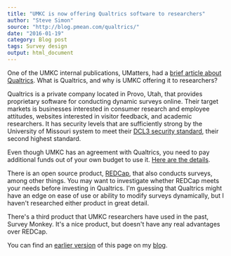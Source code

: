 ```yaml
---
title: "UMKC is now offering Qualtrics software to researchers"
author: "Steve Simon"
source: "http://blog.pmean.com/qualtrics/"
date: "2016-01-19"
category: Blog post
tags: Survey design
output: html_document
---
```


One of the UMKC internal publications, UMatters, had a [brief article about Qualtrics][umkc1]. What is Qualtrics, and why is UMKC offering it to researchers?

<!---More--->

Qualtrics is a private company located in Provo, Utah, that provides proprietary software for conducting dynamic surveys online. Their target markets is businesses interested in consumer research and employee attitudes, websites interested in visitor feedback, and academic researchers. It has security levels that are sufficiently strong by the University of Missouri system to meet their [DCL3 security standard][umkc2], their second highest standard.

Even though UMKC has an agreement with Qualtrics, you need to pay additional funds out of your own budget to use it. [Here are the details][umkc3].

There is an open source product, [REDCap][umkc4], that also conducts surveys, among other things. You may want to investigate whether REDCap meets your needs before investing in Qualtrics. I'm guessing that Qualtrics might have an edge on ease of use or ability to modify surveys dynamically, but I haven't researched either product in great detail.

There's a third product that UMKC researchers have used in the past, Survey Monkey. It's a nice product, but doesn't have any real advantages over REDCap.

You can find an [earlier version][sim1] of this page on my [blog][sim2].

[sim1]: http://blog.pmean.com/qualtrics/
[sim2]: http://blog.pmean.com

[umkc1]: http://info.umkc.edu/umatters/new-online-survey-tools/
[umkc2]: http://infosec.missouri.edu/classification/dcl3.html
[umkc3]: https://www.umkc.edu/is/support/services/software/siteLicensed/qualtrics/index.asp
[umkc4]: http://chi.umkc.edu/redcap/
